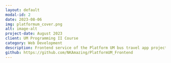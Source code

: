 ```yaml
---
layout: default
modal-id: 2
date: 2023-08-06
img: platformum_cover.png
alt: image-alt
project-date: August 2023
client: UM Programming II Course
category: Web Development
description: Frontend service of the Platform UM bus travel app project. The service in question was created with React Native, specifically with the Expo Dev toolset in order to get a complete responsive and interactive Mobile Interface.
github: https://github.com/NKAmazing/PlatformUM_Frontend
---
```

